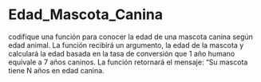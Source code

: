 # Edad_Mascota_Canina
codifique una función para conocer la edad de una mascota canina según edad animal. La función recibirá un argumento, la edad de la mascota y calculará la edad basada en la tasa de conversión que 1 año humano equivale a 7 años caninos. La función retornará el mensaje: “Su mascota tiene N años en edad canina.
